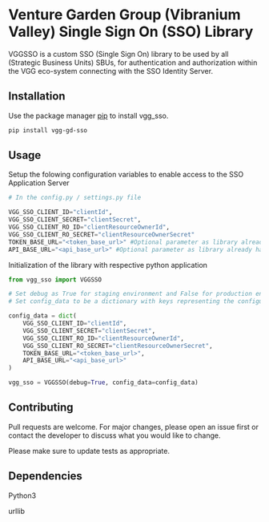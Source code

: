 # Venture Garden Group (Vibranium Valley) Single Sign On (SSO) Library

VGGSSO is a custom SSO (Single Sign On) library to be used by all (Strategic Business Units) SBUs, for authentication and authorization within the VGG eco-system connecting with the SSO Identity Server.

## Installation

Use the package manager [pip](https://pip.pypa.io/en/stable/) to install vgg_sso.

```bash
pip install vgg-gd-sso
```

## Usage

Setup the folowing configuration variables to enable access to the SSO Application Server

```python
# In the config.py / settings.py file

VGG_SSO_CLIENT_ID="clientId",
VGG_SSO_CLIENT_SECRET="clientSecret",
VGG_SSO_CLIENT_RO_ID="clientResourceOwnerId",
VGG_SSO_CLIENT_RO_SECRET="clientResourceOwnerSecret"
TOKEN_BASE_URL="<token_base_url>" #Optional parameter as library already handles that depending on the debug value
API_BASE_URL="<api_base_url>" #Optional parameter as library already handles that depending on the debug value

```

Initialization of the library with respective python application

```python
from vgg_sso import VGGSSO

# Set debug as True for staging environment and False for production environment
# Set config_data to be a dictionary with keys representing the configuration variables

config_data = dict(
    VGG_SSO_CLIENT_ID="clientId",
    VGG_SSO_CLIENT_SECRET="clientSecret",
    VGG_SSO_CLIENT_RO_ID="clientResourceOwnerId",
    VGG_SSO_CLIENT_RO_SECRET="clientResourceOwnerSecret",
    TOKEN_BASE_URL="<token_base_url>",
    API_BASE_URL="<api_base_url>"
)

vgg_sso = VGGSSO(debug=True, config_data=config_data)
```

## Contributing
Pull requests are welcome. For major changes, please open an issue first or contact the developer to discuss what you would like to change.

Please make sure to update tests as appropriate.


## Dependencies
Python3

urllib
